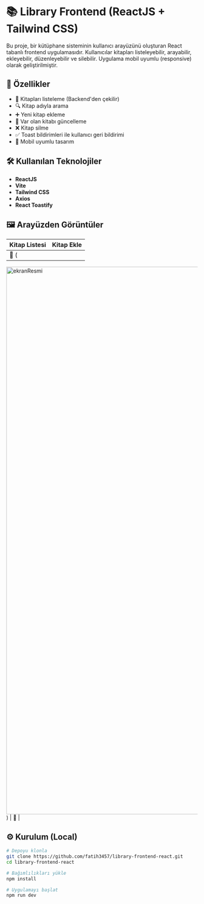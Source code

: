 # 📚 Library Frontend (ReactJS + Tailwind CSS)

Bu proje, bir kütüphane sisteminin kullanıcı arayüzünü oluşturan React tabanlı frontend uygulamasıdır. Kullanıcılar kitapları listeleyebilir, arayabilir, ekleyebilir, düzenleyebilir ve silebilir. Uygulama mobil uyumlu (responsive) olarak geliştirilmiştir.

## 🚀 Özellikler

- 📖 Kitapları listeleme (Backend'den çekilir)
- 🔍 Kitap adıyla arama
- ➕ Yeni kitap ekleme
- 📝 Var olan kitabı güncelleme
- ❌ Kitap silme
- ✅ Toast bildirimleri ile kullanıcı geri bildirimi
- 📱 Mobil uyumlu tasarım

## 🛠️ Kullanılan Teknolojiler

- **ReactJS**
- **Vite**
- **Tailwind CSS**
- **Axios**
- **React Toastify**

## 🖼️ Arayüzden Görüntüler

| Kitap Listesi | Kitap Ekle |
|---------------|------------|
| 📸 (
<img width="1440" alt="ekranResmi" src="https://github.com/user-attachments/assets/c213195a-6631-4843-a594-e234da83d0b6" />
) | 📸 |

## ⚙️ Kurulum (Local)

```bash
# Depoyu klonla
git clone https://github.com/fatih3457/library-frontend-react.git
cd library-frontend-react

# Bağımlılıkları yükle
npm install

# Uygulamayı başlat
npm run dev
